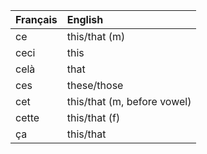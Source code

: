 | **Français**   | **English**                 |
|:---------------|:----------------------------|
| ce             | this/that (m)               |
| ceci           | this                        |
| celà           | that                        |
| ces            | these/those                 |
| cet            | this/that (m, before vowel) |
| cette          | this/that (f)               |
| ça             | this/that                   |